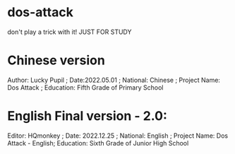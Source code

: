 # dos-attack
don't play a trick with it! JUST FOR STUDY

# Chinese version
Author: Lucky Pupil ;
Date:2022.05.01 ;
National: Chinese ;
Project Name: Dos Attack ;
Education: Fifth Grade of Primary School

# English Final version - 2.0:
Editor: HQmonkey ;
Date: 2022.12.25 ;
National: English ;
Project Name: Dos Attack - English;
Education: Sixth Grade of Junior High School
